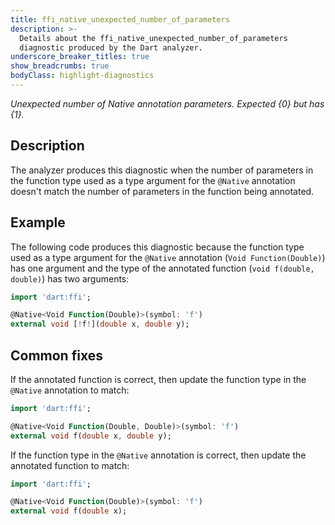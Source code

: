 ```yaml
---
title: ffi_native_unexpected_number_of_parameters
description: >-
  Details about the ffi_native_unexpected_number_of_parameters
  diagnostic produced by the Dart analyzer.
underscore_breaker_titles: true
show_breadcrumbs: true
bodyClass: highlight-diagnostics
---
```


_Unexpected number of Native annotation parameters. Expected {0} but has {1}._

## Description

The analyzer produces this diagnostic when the number of parameters in the
function type used as a type argument for the `@Native` annotation doesn't
match the number of parameters in the function being annotated.

## Example

The following code produces this diagnostic because the function type used
as a type argument for the `@Native` annotation (`Void Function(Double)`)
has one argument and the type of the annotated function
(`void f(double, double)`) has two arguments:

```dart
import 'dart:ffi';

@Native<Void Function(Double)>(symbol: 'f')
external void [!f!](double x, double y);
```

## Common fixes

If the annotated function is correct, then update the function type in the
`@Native` annotation to match:

```dart
import 'dart:ffi';

@Native<Void Function(Double, Double)>(symbol: 'f')
external void f(double x, double y);
```

If the function type in the `@Native` annotation is correct, then update
the annotated function to match:

```dart
import 'dart:ffi';

@Native<Void Function(Double)>(symbol: 'f')
external void f(double x);
```
